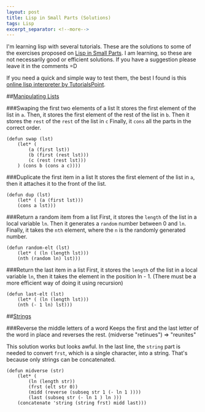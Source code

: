 ```yaml
---
layout: post
title: Lisp in Small Parts (Solutions)
tags: Lisp 
excerpt_separator: <!--more-->
---
```

I'm learning lisp with several tutorials. These are the solutions to some of the exercises proposed on [Lisp in Small Parts](http://lisp.plasticki.com/show?14F). I am learning, so these are not necessarily good or efficient solutions. If you have a suggestion please leave it in the comments =D

If you need a quick and simple way to test them, the best I found is this [online lisp interpreter by TutorialsPoint](https://www.tutorialspoint.com/execute_lisp_online.php).
<!--more-->

##[Manipulating Lists](http://lisp.plasticki.com/show?2EE)

###Swaping the first two elements of a list
It stores the first element of the list in `a`. Then, it stores the first element of the rest of the list in `b`. Then it stores the `rest` of the `rest` of the list in `c`
Finally, it `cons` all the parts in the correct order.
```
(defun swap (lst) 
    (let* (
        (a (first lst))
        (b (first (rest lst)))
        (c (rest (rest lst)))
    ) (cons b (cons a c))))
```

###Duplicate the first item in a list
It stores the first element of the list in `a`, then it attaches it to the front of the list.
```
(defun dup (lst)
    (let* ( (a (first lst)))
    (cons a lst)))
```

###Return a random item from a list
First, it stores the `length` of the list in a local variable `ln`. Then it generates a `random` number between 0 and `ln`. Finally, it takes the `nth` element, where the `n` is the randomly generated number.
```
(defun random-elt (lst)
    (let* ( (ln (length lst)))
    (nth (random ln) lst)))
```
###Return the last item in a list
First, it stores the `length` of the list in a local variable `ln`, then it takes the element in the position ln - 1. (There must be a more efficient way of doing it using recursion)
```
(defun last-elt (lst)
    (let* ( (ln (length lst)))
    (nth (- 1 ln) lst)))
```

##[Strings](http://lisp.plasticki.com/show?HL)

###Reverse the middle letters of a word
Keeps the first and the last letter of the word in place and reverses the rest.
(midverse "retinues") => "reunites"

This solution works but looks awful. In the last line, the `string` part is needed to convert `frst`, which is a single character, into a string. That's because only strings can be concatenated.

```
(defun midverse (str)
    (let* (
        (ln (length str))
        (frst (elt str 0))
        (midd (reverse (subseq str 1 (- ln 1 ))))
        (last (subseq str (- ln 1 ) ln )))
    (concatenate 'string (string frst) midd last)))
```
